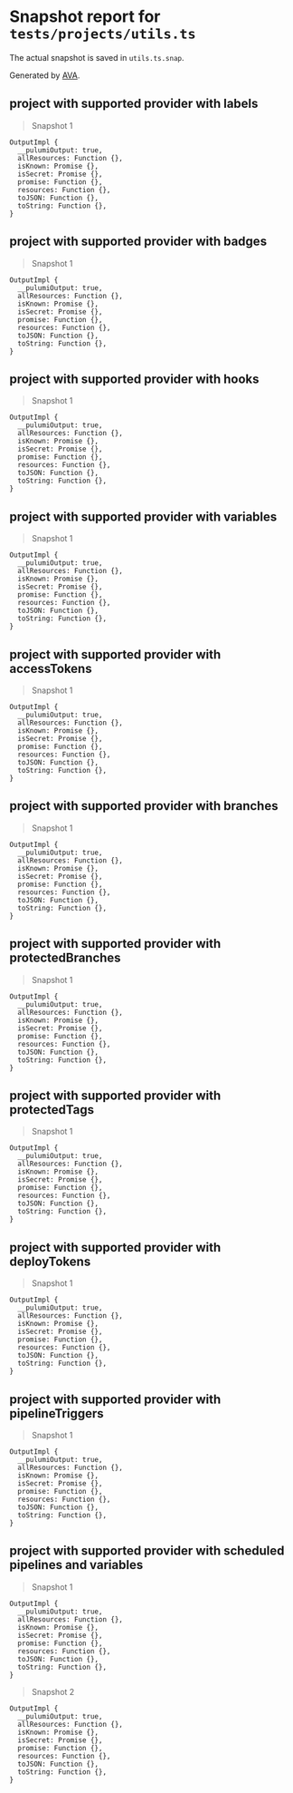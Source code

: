# Snapshot report for `tests/projects/utils.ts`

The actual snapshot is saved in `utils.ts.snap`.

Generated by [AVA](https://avajs.dev).

## project with supported provider with labels

> Snapshot 1

    OutputImpl {
      __pulumiOutput: true,
      allResources: Function {},
      isKnown: Promise {},
      isSecret: Promise {},
      promise: Function {},
      resources: Function {},
      toJSON: Function {},
      toString: Function {},
    }

## project with supported provider with badges

> Snapshot 1

    OutputImpl {
      __pulumiOutput: true,
      allResources: Function {},
      isKnown: Promise {},
      isSecret: Promise {},
      promise: Function {},
      resources: Function {},
      toJSON: Function {},
      toString: Function {},
    }

## project with supported provider with hooks

> Snapshot 1

    OutputImpl {
      __pulumiOutput: true,
      allResources: Function {},
      isKnown: Promise {},
      isSecret: Promise {},
      promise: Function {},
      resources: Function {},
      toJSON: Function {},
      toString: Function {},
    }

## project with supported provider with variables

> Snapshot 1

    OutputImpl {
      __pulumiOutput: true,
      allResources: Function {},
      isKnown: Promise {},
      isSecret: Promise {},
      promise: Function {},
      resources: Function {},
      toJSON: Function {},
      toString: Function {},
    }

## project with supported provider with accessTokens

> Snapshot 1

    OutputImpl {
      __pulumiOutput: true,
      allResources: Function {},
      isKnown: Promise {},
      isSecret: Promise {},
      promise: Function {},
      resources: Function {},
      toJSON: Function {},
      toString: Function {},
    }

## project with supported provider with branches

> Snapshot 1

    OutputImpl {
      __pulumiOutput: true,
      allResources: Function {},
      isKnown: Promise {},
      isSecret: Promise {},
      promise: Function {},
      resources: Function {},
      toJSON: Function {},
      toString: Function {},
    }

## project with supported provider with protectedBranches

> Snapshot 1

    OutputImpl {
      __pulumiOutput: true,
      allResources: Function {},
      isKnown: Promise {},
      isSecret: Promise {},
      promise: Function {},
      resources: Function {},
      toJSON: Function {},
      toString: Function {},
    }

## project with supported provider with protectedTags

> Snapshot 1

    OutputImpl {
      __pulumiOutput: true,
      allResources: Function {},
      isKnown: Promise {},
      isSecret: Promise {},
      promise: Function {},
      resources: Function {},
      toJSON: Function {},
      toString: Function {},
    }

## project with supported provider with deployTokens

> Snapshot 1

    OutputImpl {
      __pulumiOutput: true,
      allResources: Function {},
      isKnown: Promise {},
      isSecret: Promise {},
      promise: Function {},
      resources: Function {},
      toJSON: Function {},
      toString: Function {},
    }

## project with supported provider with pipelineTriggers

> Snapshot 1

    OutputImpl {
      __pulumiOutput: true,
      allResources: Function {},
      isKnown: Promise {},
      isSecret: Promise {},
      promise: Function {},
      resources: Function {},
      toJSON: Function {},
      toString: Function {},
    }

## project with supported provider with scheduled pipelines and variables

> Snapshot 1

    OutputImpl {
      __pulumiOutput: true,
      allResources: Function {},
      isKnown: Promise {},
      isSecret: Promise {},
      promise: Function {},
      resources: Function {},
      toJSON: Function {},
      toString: Function {},
    }

> Snapshot 2

    OutputImpl {
      __pulumiOutput: true,
      allResources: Function {},
      isKnown: Promise {},
      isSecret: Promise {},
      promise: Function {},
      resources: Function {},
      toJSON: Function {},
      toString: Function {},
    }
